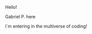 Hello!

Gabriel P. here

I´m entering in the multiverse of coding!


<!---
g-montenegro/g-montenegro is a ✨ special ✨ repository because its `README.md` (this file) appears on your GitHub profile.
You can click the Preview link to take a look at your changes.
--->
